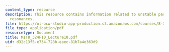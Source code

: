 ```yaml
---
content_type: resource
description: This resource contains information related to unstable particles and
  resonances.
file: https://ol-ocw-studio-app-production.s3.amazonaws.com/courses/8-324-relativistic-quantum-field-theory-ii-fall-2010/d32c13f5e734728beaec81b7a4e363d9_MIT8_324F10_Lecture10.pdf
file_type: application/pdf
resourcetype: Document
title: MIT8_324F10_Lecture10.pdf
uid: d32c13f5-e734-728b-eaec-81b7a4e363d9
---
```

